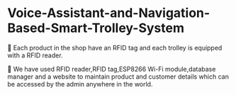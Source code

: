 # Voice-Assistant-and-Navigation-Based-Smart-Trolley-System

 Each product in the shop have an RFID tag and each trolley is equipped with a RFID reader.

 We have used RFID reader,RFID tag,ESP8266 Wi-Fi module,database manager and a website to
maintain product and customer details which can be accessed by the admin anywhere in the
world.
